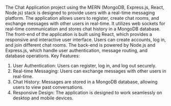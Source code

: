 The Chat Application project using the MERN (MongoDB, Express.js, React, Node.js) stack
is designed to provide users with a real-time messaging platform. The application allows users
to register, create chat rooms, and exchange messages with other users in real-time. It utilizes
web sockets for real-time communication and stores chat history in a MongoDB database. The front-end of the application is built using React, which provides a responsive and interactive
user interface. Users can create accounts, log in, and join different chat rooms. The back-end
is powered by Node.js and Express.js, which handle user authentication, message routing, and
database operations. Key Features:
1. User Authentication: Users can register, log in, and log out securely.
2. Real-time Messaging: Users can exchange messages with other users in real-time.
3. Chat History: Messages are stored in a MongoDB database, allowing users to view past
conversations.
4. Responsive Design: The application is designed to work seamlessly on desktop and mobile
devices.
